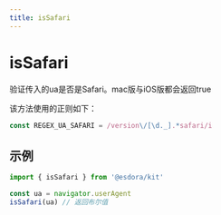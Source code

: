 ```yaml
---
title: isSafari
---
```


# isSafari

验证传入的ua是否是Safari。mac版与iOS版都会返回true

该方法使用的正则如下：

```ts
const REGEX_UA_SAFARI = /version\/[\d._].*safari/i
```

## 示例

```ts
import { isSafari } from '@esdora/kit'

const ua = navigator.userAgent
isSafari(ua) // 返回布尔值
```
